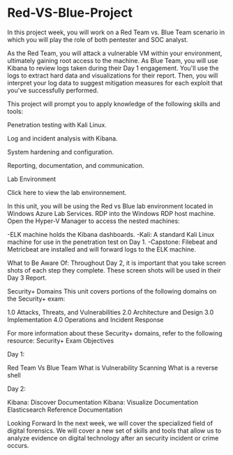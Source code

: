 # Red-VS-Blue-Project
In this project week, you will work on a Red Team vs. Blue Team scenario in which you will play the role of both pentester and SOC analyst.

As the Red Team, you will attack a vulnerable VM within your environment, ultimately gaining root access to the machine. As Blue Team, you will use Kibana to review logs taken during their Day 1 engagement. You'll use the logs to extract hard data and visualizations for their report.
Then, you will interpret your log data to suggest mitigation measures for each exploit that you've successfully performed.

This project will prompt you to apply knowledge of the following skills and tools:

Penetration testing with Kali Linux.

Log and incident analysis with Kibana.

System hardening and configuration.

Reporting, documentation, and communication.




Lab Environment

Click here to view the lab environnement.

In this unit, you will be using the Red vs Blue lab environment located in Windows Azure Lab Services. RDP into the Windows RDP host machine.
Open the Hyper-V Manager to access the nested machines:

-ELK machine holds the Kibana dashboards.
-Kali: A standard Kali Linux machine for use in the penetration test on Day 1.
-Capstone: Filebeat and Metricbeat are installed and will forward logs to the ELK machine.

What to Be Aware Of:
Throughout Day 2, it is important that you take screen shots of each step they complete. These screen shots will be used in their Day 3 Report.


Security+ Domains
This unit covers portions of the following domains on the Security+ exam:

1.0 Attacks, Threats, and Vulnerabilities
2.0 Architecture and Design
3.0 Implementation
4.0 Operations and Incident Response

For more information about these Security+ domains, refer to the following resource: Security+ Exam Objectives

Day 1:

Red Team Vs Blue Team
What is Vulnerability Scanning
What is a reverse shell

Day 2:

Kibana: Discover Documentation
Kibana: Visualize Documentation
Elasticsearch Reference Documentation

Looking Forward
In the next week, we will cover the specialized field of digital forensics. We will cover a new set of skills and tools that allow us to analyze evidence on digital technology after an security incident or crime occurs.
